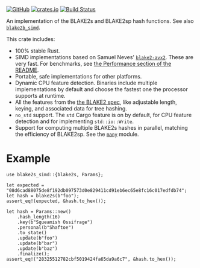 [![GitHub](https://img.shields.io/github/tag/oconnor663/blake2_simd.svg?label=GitHub)](https://github.com/oconnor663/blake2_simd) [![crates.io](https://img.shields.io/crates/v/blake2s_simd.svg)](https://crates.io/crates/blake2s_simd) [![Build Status](https://travis-ci.org/oconnor663/blake2_simd.svg?branch=master)](https://travis-ci.org/oconnor663/blake2_simd)

An implementation of the BLAKE2s and BLAKE2sp hash functions. See also
[`blake2b_simd`](https://docs.rs/blake2b_simd).

This crate includes:

- 100% stable Rust.
- SIMD implementations based on Samuel Neves' [`blake2-avx2`](https://github.com/sneves/blake2-avx2).
  These are very fast. For benchmarks, see [the Performance section of the
  README](https://github.com/oconnor663/blake2_simd#performance).
- Portable, safe implementations for other platforms.
- Dynamic CPU feature detection. Binaries include multiple implementations by default and
  choose the fastest one the processor supports at runtime.
- All the features from the [the BLAKE2 spec](https://blake2.net/blake2.pdf), like adjustable
  length, keying, and associated data for tree hashing.
- `no_std` support. The `std` Cargo feature is on by default, for CPU feature detection and
  for implementing `std::io::Write`.
- Support for computing multiple BLAKE2s hashes in parallel, matching the efficiency of
  BLAKE2sp. See the [`many`](many/index.html) module.

# Example

```
use blake2s_simd::{blake2s, Params};

let expected = "08d6cad88075de8f192db097573d0e829411cd91eb6ec65e8fc16c017edfdb74";
let hash = blake2s(b"foo");
assert_eq!(expected, &hash.to_hex());

let hash = Params::new()
    .hash_length(16)
    .key(b"Squeamish Ossifrage")
    .personal(b"Shaftoe")
    .to_state()
    .update(b"foo")
    .update(b"bar")
    .update(b"baz")
    .finalize();
assert_eq!("28325512782cbf5019424fa65da9a6c7", &hash.to_hex());
```
